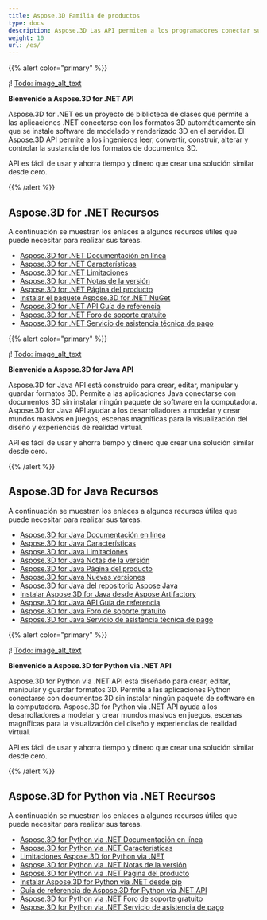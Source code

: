 ```yaml
---
title: Aspose.3D Familia de productos
type: docs
description: Aspose.3D Las API permiten a los programadores conectar sus aplicaciones con los formatos 3D automáticamente sin que se instale el software de modelado y renderizado 3D en el servidor. Las API Aspose.3D facilitan a los ingenieros leer, convertir, construir, alterar y controlar la sustancia de los formatos de documentos 3D.
weight: 10
url: /es/
---
```

{{% alert color="primary" %}}

¡! [Todo: image_alt_text](home_1.png)

**Bienvenido a Aspose.3D for .NET API**

Aspose.3D for .NET es un proyecto de biblioteca de clases que permite a las aplicaciones .NET conectarse con los formatos 3D automáticamente sin que se instale software de modelado y renderizado 3D en el servidor. El Aspose.3D API permite a los ingenieros leer, convertir, construir, alterar y controlar la sustancia de los formatos de documentos 3D.

API es fácil de usar y ahorra tiempo y dinero que crear una solución similar desde cero.

{{% /alert %}}
##  **Aspose.3D for .NET Recursos**
A continuación se muestran los enlaces a algunos recursos útiles que puede necesitar para realizar sus tareas.

- [Aspose.3D for .NET Documentación en línea](/3d/es/net/)
- [Aspose.3D for .NET Características](/3d/es/net/)
- [Aspose.3D for .NET Limitaciones](/3d/es/net/installation/#SystemRequirements)
- [Aspose.3D for .NET Notas de la versión](https://releases.aspose.com/3d/net/release-notes/)
- [Aspose.3D for .NET Página del producto](https://products.aspose.com/3d/net/)
- [Instalar el paquete Aspose.3D for .NET NuGet](https://www.nuget.org/packages/Aspose.3D/)
- [Aspose.3D for .NET API Guía de referencia](https://reference.aspose.com/3d/net)
- [Aspose.3D for .NET Foro de soporte gratuito](https://forum.aspose.com/c/3d/18)
- [Aspose.3D for .NET Servicio de asistencia técnica de pago](https://helpdesk.aspose.com/)

{{% alert color="primary" %}}

¡! [Todo: image_alt_text](home_2.png)

**Bienvenido a Aspose.3D for Java API**

Aspose.3D for Java API está construido para crear, editar, manipular y guardar formatos 3D. Permite a las aplicaciones Java conectarse con documentos 3D sin instalar ningún paquete de software en la computadora. Aspose.3D for Java API ayudar a los desarrolladores a modelar y crear mundos masivos en juegos, escenas magníficas para la visualización del diseño y experiencias de realidad virtual.

API es fácil de usar y ahorra tiempo y dinero que crear una solución similar desde cero.

{{% /alert %}}


##  **Aspose.3D for Java Recursos**
A continuación se muestran los enlaces a algunos recursos útiles que puede necesitar para realizar sus tareas.

- [Aspose.3D for Java Documentación en línea](/3d/es/java/)
- [Aspose.3D for Java Características](/3d/es/java/product-overview/#rich-features)
- [Aspose.3D for Java Limitaciones](/3d/es/java/installation#SystemRequirements)
- [Aspose.3D for Java Notas de la versión](https://releases.aspose.com/3d/java/release-notes/)
- [Aspose.3D for Java Página del producto](https://products.aspose.com/3d/java)
- [Aspose.3D for Java Nuevas versiones](https://releases.aspose.com/3d/java/)
- [Aspose.3D for Java del repositorio Aspose Java](https://releases.aspose.com/java/repo/com/aspose/aspose-3d/)
- [Instalar Aspose.3D for Java desde Aspose Artifactory](/3d/es/java/installation)
- [Aspose.3D for Java API Guía de referencia](https://reference.aspose.com/3d/java)
- [Aspose.3D for Java Foro de soporte gratuito](https://forum.aspose.com/c/3d)
- [Aspose.3D for Java Servicio de asistencia técnica de pago](https://helpdesk.aspose.com/)




{{% alert color="primary" %}}

¡! [Todo: image_alt_text](/3d/es/python-net/home_1.png)

**Bienvenido a Aspose.3D for Python via .NET API**

Aspose.3D for Python via .NET API está diseñado para crear, editar, manipular y guardar formatos 3D. Permite a las aplicaciones Python conectarse con documentos 3D sin instalar ningún paquete de software en la computadora. Aspose.3D for Python via .NET API ayuda a los desarrolladores a modelar y crear mundos masivos en juegos, escenas magníficas para la visualización del diseño y experiencias de realidad virtual.

API es fácil de usar y ahorra tiempo y dinero que crear una solución similar desde cero.

{{% /alert %}}


##  **Aspose.3D for Python via .NET Recursos**
A continuación se muestran los enlaces a algunos recursos útiles que puede necesitar para realizar sus tareas.

- [Aspose.3D for Python via .NET Documentación en línea](/3d/es/python-net/)
- [Aspose.3D for Python via .NET Características](/3d/es/python-net/product-overview/#rich-features)
- [Limitaciones Aspose.3D for Python via .NET](/3d/es/python-net/installation#SystemRequirements)
- [Aspose.3D for Python via .NET Notas de la versión](https://releases.aspose.com/3d/python-net/release-notes/)
- [Aspose.3D for Python via .NET Página del producto](https://products.aspose.com/3d/python-net)
- [Instalar Aspose.3D for Python via .NET desde pip](/3d/es/python-net/installation)
- [Guía de referencia de Aspose.3D for Python via .NET API](https://reference.aspose.com/3d/python-net)
- [Aspose.3D for Python via .NET Foro de soporte gratuito](https://forum.aspose.com/c/3d)
- [Aspose.3D for Python via .NET Servicio de asistencia de pago](https://helpdesk.aspose.com/)
